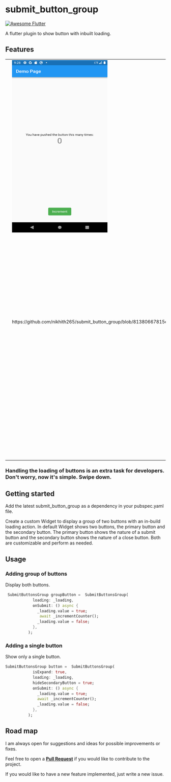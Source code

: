 <!-- 
This README describes the package. If you publish this package to pub.dev,
this README's contents appear on the landing page for your package.

For information about how to write a good package README, see the guide for
[writing package pages](https://dart.dev/guides/libraries/writing-package-pages). 

For general information about developing packages, see the Dart guide for
[creating packages](https://dart.dev/guides/libraries/create-library-packages)
and the Flutter guide for
[developing packages and plugins](https://flutter.dev/developing-packages). 
-->
# submit_button_group
<a href="https://stackoverflow.com/questions/tagged/flutter?sort=votes">
   <img alt="Awesome Flutter" src="https://img.shields.io/badge/Awesome-Flutter-blue.svg?longCache=true&style=flat-square" />
</a>


A flutter plugin to show button with inbuilt loading.

## Features

<table>
 <tr>
  <td><img src="https://raw.githubusercontent.com/nikhith265/submit_button_group/master/attachments/screen_shots/Screenshot_1671328831.png" alt="Button type one" width="300" height="540"></td>
  <td><img src="https://raw.githubusercontent.com/nikhith265/submit_button_group/master/attachments/screen_shots/Screenshot_1671330586.png" alt="Button type two" width="300" height="540"></td>
 </tr>
 <tr>
  <td><img src="https://raw.githubusercontent.com/nikhith265/submit_button_group/master/attachments/screen_shots/Screenshot_1671330607.png" alt="Button type three" width="300" height="540"></td>
<td>https://github.com/nikhith265/submit_button_group/blob/81380667815e289ef73fdf11b61eea888a0319a0/attachments/gif/sample_gif.mp4</td>
 </tr>
 <tr>
  
   <td><img src="https://raw.githubusercontent.com/nikhith265/submit_button_group/master/attachments/screen_shots/Group%20535.png" alt="Button type three" width="300" height="150"></td>
 
 </tr>
</table>

<h3>Handling the loading of buttons is an extra task for developers. Don't worry, now it's simple. Swipe down. </h3>


## Getting started

Add the latest submit_button_group as a dependency in your pubspec.yaml file.

Create a custom Widget to display a group of two buttons with an in-build loading action. In default Widget shows two buttons, the primary button and the secondary button.  The primary button shows the nature of a submit button and the secondary button shows the nature of a close button. Both are customizable and perform as needed.

## Usage
### Adding group of buttons
Display both buttons.

```dart
 SubmitButtonsGroup groupButton =  SubmitButtonsGroup(  
            loading: _loading,
            onSubmit: () async {
              _loading.value = true;
               await _incrementCounter();
              _loading.value = false;
            },
          );
```
### Adding a single button

Show only a single button.

```dart
SubmitButtonsGroup button =  SubmitButtonsGroup(
            isExpand: true,
            loading: _loading,
            hideSecondaryButton = true;
            onSubmit: () async {
              _loading.value = true;
              await _incrementCounter();
              _loading.value = false;
            },
          );
```       
## Road map

I am always open for suggestions and ideas for possible improvements or fixes.

Feel free to open a <a href ="https://github.com/nikhith265/submit_button_group/pulls"> <Strong>Pull Request</Strong></a> if you would like to contribute to the project.

If you would like to have a new feature implemented, just write a new issue.
